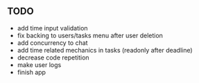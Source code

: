 ## TODO
- add time input validation
- fix backing to users/tasks menu after user deletion
- add concurrency to chat
- add time related mechanics in tasks (readonly after deadline)
- decrease code repetition
- make user logs
- finish app